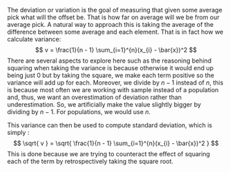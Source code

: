 The deviation or variation is the goal of measuring that given some average pick what will the offset be. That is how far on average will we be from our average pick.
A natural way to approach this is taking the average of the difference between some average and each element. That is in fact how we calculate variance:
$$
v = \frac{1}{n - 1} \sum_{i=1}^{n}(x_{i} - \bar{x})^2
$$
There are several aspects to explore here such as the reasoning behind squaring when taking the variance is because otherwise it would end up being just 0 but by taking the square, we make each term positive so the variance will add up for each. Moreover, we divide by $n - 1$ instead of $n$, this is because most often we are working with sample instead of a population and, thus, we want an overestimation of deviation rather than underestimation. So, we artificially make the value slightly bigger by dividing by $n - 1$. For populations, we would use $n$.

This variance can then be used to compute standard deviation, which is simply :
$$
\sqrt{ v } = \sqrt{ \frac{1}{n - 1} \sum_{i=1}^{n}(x_{i} - \bar{x})^2 }
$$
This is done because we are trying to counteract the effect of squaring each of the term by retrospectively taking the square root.